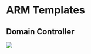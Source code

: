 ﻿# ARM Templates
## Domain Controller
<a href="https://portal.azure.com/#create/Microsoft.Template/uri/https%3A%2F%2Fraw.githubusercontent.com%2Fmachv%2Fsimir%2Fmaster%2Farm-domain-controller.json" target="_blank">
    <img src="http://azuredeploy.net/deploybutton.png"/>
</a>
